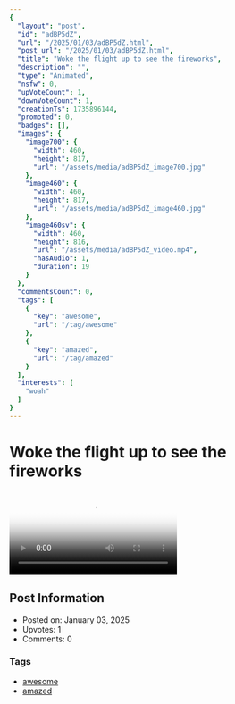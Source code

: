 ```yaml
---
{
  "layout": "post",
  "id": "adBP5dZ",
  "url": "/2025/01/03/adBP5dZ.html",
  "post_url": "/2025/01/03/adBP5dZ.html",
  "title": "Woke the flight up to see the fireworks",
  "description": "",
  "type": "Animated",
  "nsfw": 0,
  "upVoteCount": 1,
  "downVoteCount": 1,
  "creationTs": 1735896144,
  "promoted": 0,
  "badges": [],
  "images": {
    "image700": {
      "width": 460,
      "height": 817,
      "url": "/assets/media/adBP5dZ_image700.jpg"
    },
    "image460": {
      "width": 460,
      "height": 817,
      "url": "/assets/media/adBP5dZ_image460.jpg"
    },
    "image460sv": {
      "width": 460,
      "height": 816,
      "url": "/assets/media/adBP5dZ_video.mp4",
      "hasAudio": 1,
      "duration": 19
    }
  },
  "commentsCount": 0,
  "tags": [
    {
      "key": "awesome",
      "url": "/tag/awesome"
    },
    {
      "key": "amazed",
      "url": "/tag/amazed"
    }
  ],
  "interests": [
    "woah"
  ]
}
---
```


# Woke the flight up to see the fireworks

<video controls playsinline loop poster="/assets/media/adBP5dZ_image460.jpg">
  <source src="/assets/media/adBP5dZ_video.mp4" type="video/mp4">
  Your browser does not support the video tag.
</video>

## Post Information

- Posted on: January 03, 2025
- Upvotes: 1
- Comments: 0

### Tags

- [awesome](/tag/awesome)
- [amazed](/tag/amazed)

